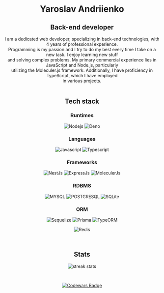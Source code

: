 <h1 align="center">
  Yaroslav Andriienko
</h1>

<h2 align="center">
  Back-end developer 
</h2>

<div align=center>
  I am a dedicated web developer, specializing in back-end technologies, with 4 years of professional experience.<br> 
  Programming is my passion and I try to do my best every time I take on a new task. I enjoy learning new stuff<br>
  and solving complex problems. My primary commercial experience lies in JavaScript and Node.js, particularly<br>  
  utilizing the Moleculer.js framework. Additionally, I have proficiency in TypeScript, which I have employed<br>
  in various projects.
</div>

<br>

<h2 align="center">
  Tech stack
</h2>

<h3 align="center">
  Runtimes 
</h3>

<div align="center" width="200px">
  
![Nodejs](https://img.shields.io/badge/-Nodejs-3C873A?style=for-the-badge&labelColor=black&logo=deno&logoColor=3C873A)
![Deno](https://img.shields.io/badge/-Deno-000000?style=for-the-badge&labelColor=black&logo=node.js&logoColor=#000000)

</div>

<h3 align="center">
  Languages 
</h3>

<div align="center" width="200px">

![Javascript](https://img.shields.io/badge/-Javascript-F0DB4F?style=for-the-badge&labelColor=black&logo=javascript&logoColor=F0DB4F)
![Typescript](https://img.shields.io/badge/-Typescript-007acc?style=for-the-badge&labelColor=black&logo=typescript&logoColor=007acc)

</div>

<h3 align="center">
  Frameworks 
</h3>

<div align="center" width="200px">

![NestJs](https://img.shields.io/badge/-Nest-A2223B?style=for-the-badge&labelColor=black&logo=nestjs&logoColor=A2223B)
![ExpressJs](https://img.shields.io/badge/-Express-ffffff?style=for-the-badge&labelColor=black&logo=express&logoColor=white)
![MoleculerJs](https://img.shields.io/badge/-Moleculer-0e83cd?style=for-the-badge&labelColor=black&logo=moleculer&logoColor=0e83cd)

</div>

<h3 align="center">
  RDBMS
</h3>

<div align="center" width="200px">

![MYSQL](https://img.shields.io/badge/-MYSQL-f29111?style=for-the-badge&labelColor=black&logo=mysql&logoColor=#00758f)
![POSTGRESQL](https://img.shields.io/badge/-POSTGRESQL-008bb9?style=for-the-badge&labelColor=black&logo=postgresql&logoColor=#0064a5)
![SQLite](https://img.shields.io/badge/-SQLITE-003B57?style=for-the-badge&labelColor=black&logo=sqlite&logoColor=#003B57)

</div>

<h3 align="center">
  ORM
</h3>

<div align="center" width="200px">

![Sequelize](https://img.shields.io/badge/-Sequelize-52B0E7?style=for-the-badge&labelColor=black&logo=sequelize&logoColor=#52B0E7)
![Prisma](https://img.shields.io/badge/-Prisma-2D3748?style=for-the-badge&labelColor=black&logo=prisma&logoColor=#2D3748)
![TypeORM](https://img.shields.io/badge/-TypeORM-FE0803?style=for-the-badge&labelColor=black&logo=typeorm&logoColor=#FE0803)


</div>

<div align="center" width="200px">

![Redis](https://img.shields.io/badge/-Redis-D82C20?style=for-the-badge&labelColor=black&logo=redis&logoColor=#A41E11)

</div>

<br>

<h2 align="center">
  Stats
</h2>

<div align="center" width="200px">

![streak stats](https://github-readme-streak-stats.herokuapp.com/?user=ogsevko&theme=onedark&hide_border=true)

<br>

<a align="center" href="https://codewars.com/users/ogsevko">
 
![Codewars Badge](https://www.codewars.com/users/ogsevko/badges/large)
  
</a>

</div>
